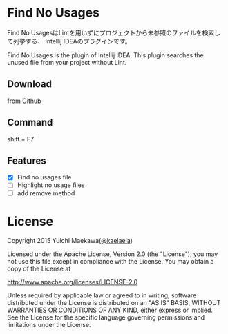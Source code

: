# Find No Usages

Find No UsagesはLintを用いずにプロジェクトから未参照のファイルを検索して列挙する、
Intellij IDEAのプラグインです。

Find No Usages is the plugin of Intellij   IDEA.
This plugin searches the unused file from your project without Lint.

## Download
from [Github](https://github.com/kaelaela/FindNoUsages.git/blob/master/FindNoUsages.jar?raw=true)

## Command

shift + F7

## Features

- [x] Find no usages file
- [ ] Highlight no usage files
- [ ] add remove method

# License
Copyright 2015 Yuichi Maekawa([@kaelaela](https://github.com/kaelaela))

Licensed under the Apache License, Version 2.0 (the "License");
you may not use this file except in compliance with the License.
You may obtain a copy of the License at

   http://www.apache.org/licenses/LICENSE-2.0

   Unless required by applicable law or agreed to in writing, software
   distributed under the License is distributed on an "AS IS" BASIS,
   WITHOUT WARRANTIES OR CONDITIONS OF ANY KIND, either express or implied.
   See the License for the specific language governing permissions and
   limitations under the License.

